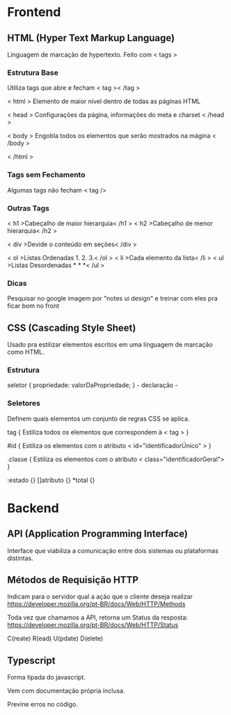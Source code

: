 # Frontend

## HTML (Hyper Text Markup Language)

Linguagem de marcação de hypertexto. Feito com  < tags >

### Estrutura Base

Utiliza tags que abre e fecham < tag >< /tag >

< html > Elemento de maior nível dentro de todas as páginas HTML

< head > Configurações da página, informações do  meta e  charset
< /head >

< body > Engobla todos os elementos que serão mostrados na mágina
< /body >

< /html >

### Tags sem Fechamento

Algumas tags não fecham < tag />

### Outras Tags

< h1 >Cabeçalho de maior hierarquia< /h1 >
< h2 >Cabeçalho de menor hierarquia< /h2 >

< div >Devide o conteúdo em seções< /div >

< ol >Listas Ordenadas 1. 2. 3.< /ol >
< li >Cada elemento da lista< /li >
< ul >Listas Desordenadas * * *< /ul >

### Dicas

Pesquisar no google imagem por  "notes ui design" e treinar com eles pra ficar bom no front



## CSS (Cascading Style Sheet)

Usado pra estilizar elementos escritos em uma linguagem de marcação  como  HTML.

### Estrutura

seletor {
    propriedade: valorDaPropriedade;
}          - declaração -

### Seletores

Definem quais elementos um conjunto de regras CSS se aplica.

tag { 
    Estiliza todos os elementos que correspondem à < tag > 
}

#id {
   Estiliza os elementos com o atributo < id="identificadorÚnico" >
}

.classe {
    Estiliza os elementos com o atributo < class="identificadorGeral">
}

:estado {}
[]atributo {}
*total {}


# Backend

## API (Application Programming Interface)

Interface que viabiliza a comunicação entre dois sistemas ou plataformas distintas.

## Métodos de Requisição HTTP

Indicam para o servidor qual a ação que o cliente deseja realizar
https://developer.mozilla.org/pt-BR/docs/Web/HTTP/Methods

Toda vez que chamamos a API, retorna um Status da resposta:
https://developer.mozilla.org/pt-BR/docs/Web/HTTP/Status

C(reate)
R(ead)
U(pdate)
D(elete)

## Typescript

Forma tipada do javascript.

Vem com documentação própria inclusa.

Previne erros no código.